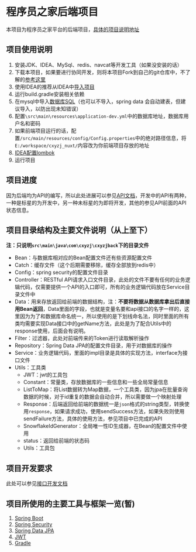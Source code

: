 # 程序员之家后端项目

 本项目为程序员之家平台的后端项目，[具体的项目说明地址](https://github.com/CXYZJ408/CXYZJ)

## 项目使用说明

1. 安装JDK、IDEA、MySql、redis、navcat等开发工具（如果没安装的话）
2. 下载本项目，如果要进行协同开发，则将本项目Fork到自己的git仓库中，不了解的[参考这里](https://www.cnblogs.com/schaepher/p/4933873.html)
3. 使用IDEA的推荐从IDEA中[导入项目](https://my.oschina.net/zjllovecode/blog/1591823)
4. 运行build.gradle安装相关依赖
5. 在mysql中导入[数据库SQL](https://github.com/CXYZJ408/CXYZJ/blob/master/cxyzj.sql)（也可以不导入，spring data 会自动建表，但建议导入，以防出现未知错误）
6. 配置`\src\main\resources\application-dev.yml`中的数据库地址，数据库用户名和密码
7. 如果前端项目运行的话，配置`/src/main/resources/config/Config.properties`中的绝对路径信息，将`E:/workspace/cxyzj_nuxt/`内容改为你前端项目存放的地址
8. [IDEA配置lombok](https://blog.csdn.net/qq_31496897/article/details/77970043)
9. 运行项目

## 项目进度

因为后端均为API的编写，所以此处进展可以参见[API文档](https://www.eolinker.com/#/share/index?shareCode=d9dbhT)，开发中的API有两种，一种是标星的为开发中，另一种未标星的为即将开发，其他的参见API前面的API状态信息。

## 项目目录结构及主要文件说明（从上至下）

**注：只说明`src\main\java\com\cxyzj\cxyzjback`下的目录文件**

- Bean：与数据库相对应的Bean配置文件还有些资源配置文件
- Catch：缓存文件（这个后期需要移除，缓存全部放到redis中）
- Config：spring security的配置文件目录
- Controller：RESTful API请求入口文件目录，此处的文件不要有任何的业务逻辑代码，仅需要提供一个API的入口即可，所有的业务逻辑代码放在Service目录文件中
- Data：用来存放返回给前端的数据结构，注：**不要将数据从数据库拿出后直接用Bean返回**，Data里面的字段，也就是变量名要和api接口的名字一样的，这里因为为了和数据库命名统一，所以使用的是下划线命名法，同时里面的所有类均需要实现Data接口中的getName方法，此处是为了配合Utils中的response使用，后面会有说明。
- Filter：过滤器，此处对前端传来的Token进行读取解析操作
- Repository：Spring Data JPA的配置文件目录，用于对数据库的操作
- Service：业务逻辑代码，里面的impl目录是具体的实现方法，interface为接口文件
- Utils：工具类
  - JWT：jwt的工具包
  - Constant：常量类，存放数据库的一些信息和一些全局常量信息
  - ListToMap：将List数据转为Map数据，一个工具类，因为jpa在批量查询数据的时候，对于id重复的数据会自动合并，所以需要做一个映射处理
  - Response：后端返回给前端的数据统一是`json`格式的string类型，转换使用`response`，如果请求成功，使用sendSuccess方法，如果失败则使用sendFailure方法，具体的使用方法，参见项目中已完成的API
  - SnowflakeIdGenerator：全局唯一性ID生成器，在Bean的配置文件中使用
  - status：返回给前端的状态码
  - Utils：工具包

## 项目开发要求

此处可以参见[接口开发文档](https://github.com/CXYZJ408/CXYZJ/blob/master/%E6%8E%A5%E5%8F%A3%E7%BC%96%E5%86%99%E8%AF%B4%E6%98%8E.md)

## 项目所使用的主要工具与框架一览(暂)

1. [Spring Boot](http://spring.io/projects/spring-boot)
2. [Spring Security](https://vincentmi.gitbooks.io/spring-security-reference-zh/content/1_introduction.html)
3. [Spring Data JPA](https://segmentfault.com/a/1190000015047290)
4. [JWT](http://www.ruanyifeng.com/blog/2018/07/json_web_token-tutorial.html)
5. [Gradle](https://juejin.im/post/5afe85d551882542ba080264)